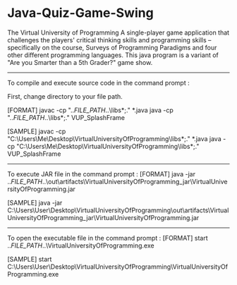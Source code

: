 # Java-Quiz-Game-Swing

The Virtual University of Programming
A single-player game application that challenges the players' critical thinking skills and programming skills
–specifically on the course, Surveys of Programming Paradigms and four other different programming languages.
This java program is a variant of "Are you Smarter than a 5th Grader?" game show.

-------------------------------------------------------------------------------------------------------------------

To compile and execute source code in the command prompt :

First, change directory to your file path.

[FORMAT]
javac -cp "..*FILE_PATH*..\libs\*;." *.java
java -cp "..*FILE_PATH*..\libs\*;." VUP_SplashFrame

[SAMPLE]
javac -cp "C:\Users\Me\Desktop\VirtualUniversityOfProgramming\libs\*;." *.java
java -cp "C:\Users\Me\Desktop\VirtualUniversityOfProgramming\libs\*;." VUP_SplashFrame

-------------------------------------------------------------------------------------------------------------------

To execute JAR file in the command prompt :
[FORMAT]
java -jar ..*FILE_PATH*..\out\artifacts\VirtualUniversityOfProgramming_jar\VirtualUniversityOfProgramming.jar

[SAMPLE]
java -jar C:\Users\User\Desktop\VirtualUniversityOfProgramming\out\artifacts\VirtualUniversityOfProgramming_jar\VirtualUniversityOfProgramming.jar

-------------------------------------------------------------------------------------------------------------------

To open the executable file in the command prompt :
[FORMAT]
start ..*FILE_PATH*..\VirtualUniversityOfProgramming.exe

[SAMPLE]
start C:\Users\User\Desktop\VirtualUniversityOfProgramming\VirtualUniversityOfProgramming.exe
